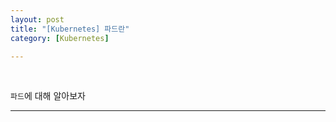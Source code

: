 ```yaml
---
layout: post
title: "[Kubernetes] 파드란"
category: [Kubernetes]

---
```

<br>

`파드`에 대해 알아보자
<!-- more -->
   
<hr>
   